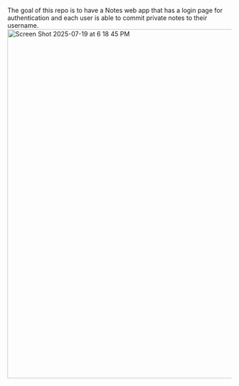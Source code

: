 The goal of this repo is to have a Notes web app that has a login page for authentication and each user is able to commit private notes to their username.
<img width="1290" height="783" alt="Screen Shot 2025-07-19 at 6 18 45 PM" src="https://github.com/user-attachments/assets/60213b40-b972-495e-9de9-05d63147d914" />
